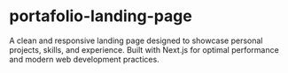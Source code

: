 # portafolio-landing-page
A clean and responsive landing page designed to showcase personal projects, skills, and experience. Built with Next.js for optimal performance and modern web development practices.
